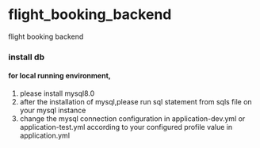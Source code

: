 # flight_booking_backend

flight booking backend



### install db

#### for local running environment,

1. please install mysql8.0
2. after the installation of mysql,please run sql statement from sqls file on your mysql instance
3. change the mysql connection configuration in application-dev.yml or application-test.yml according to your configured profile value in application.yml
